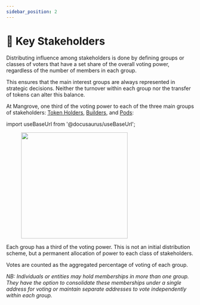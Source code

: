 ```yaml
---
sidebar_position: 2
---
```


# 🧩 Key Stakeholders

Distributing influence among stakeholders is done by defining groups or classes of voters that have a set share of the overall voting power, regardless of the number of members in each group.

This ensures that the main interest groups are always represented in strategic decisions. Neither the turnover within each group nor the transfer of tokens can alter this balance.

At Mangrove, one third of the voting power to each of the three main groups of stakeholders: [Token Holders](token-holders.md), [Builders](builders.md), and [Pods](pods.md):

import useBaseUrl from '@docusaurus/useBaseUrl';

<figure><img src={useBaseUrl('/img/assets/dao-multistakeholder-pie.png')} alt="" width="285" /><figcaption></figcaption></figure>

Each group has a third of the voting power. This is not an initial distribution scheme, but a permanent allocation of power to each class of stakeholders.

Votes are counted as the aggregated percentage of voting of each group.

_NB: Individuals or entities may hold memberships in more than one group. They have the option to consolidate these memberships under a single address for voting or maintain separate addresses to vote independently within each group._

